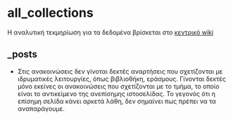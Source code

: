 # all_collections

Η αναλυτική τεκμηρίωση για τα δεδομένα βρίσκεται στο [κεντρικό wiki](https://github.com/ioniodi/sitegr/wiki)

## _posts

* Στις ανακοινώσεις δεν γίνοται δεκτές αναρτήσεις που σχετίζονται με ιδρυματικές λειτουργίες, όπως βιβλιοθήκη, εράσμους. Γίνονται δεκτές μόνο εκείνες οι ανακοινώσεις που σχετίζονται με το τμήμα, το οποίο είναι το αντικείμενο της ανεπίσημης ιστοσελίδας. Το γεγονός ότι η επίσημη σελίδα κάνει αρκετά λάθη, δεν σημαίνει πως πρέπει να τα αναπαράγουμε.
